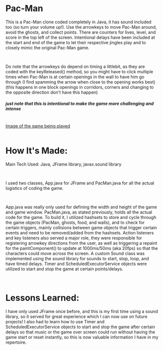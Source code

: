 <h1>Pac-Man</h1>
<p>This is a Pac-Man clone coded completely in Java, it has sound included too (so turn your volume up!). Use the arrowkeys to move Pac-Man around, avoid the ghosts, and collect points. There are counters for lives, level, and score in the top left of the screen. Intentional delays have been included at the start and end of the game to let their respective jingles play and to closely mimic the original Pac-Man game.</p>
<br/>
<p>Do note that the arrowkeys do depend on timing a littlebit, as they are coded with the keyReleased() method, so you might have to click multiple times when Pac-Man is at certain openings in the wall to have him go through (I find spamming the arrow when close to the opening works best) (this happens in one block openings in corridors, corners and changing to the opposite direction don't have this happen) <h5>just note that this is intentional to make the game more challenging and intense</h5></p>
<br/>
<a href = "https://imgur.com/a/ezLMNEE">Image of the game being played</a>
<br/>
<br/>
<h1>How It's Made:</h1>
<p>Main Tech Used: Java, JFrame library, javax.sound library</p>
<br/>
<p>I used two classes, App.java for JFrame and PacMan.java for all the actual logistics of coding the game.</p>
<br/>
<p>App.java was really only used for defining the width and height of the game and game window. PacMan.java, as stated previously, holds all the actual code for the game. To build it, I utilized hashsets to store and cycle through the game objects (PacMan, ghosts, food, and walls), and to check for certain triggers, mainly collisions between game objects that trigger certain events and need to be removed/added from the hashsets. Action listeners and key listeners also served a major role, they were responsible for registering arrowkey directions from the user, as well as triggering a repaint for the paintComponent() to update at 1000ms/50ms (aka 20fps) so that the characters could move across the screen. A custom Sound class was implemented using the sound library for sounds to start, stop, loop, and have timed delays. Timer and ScheduledExecutorService objects were utilized to start and stop the game at certain points/delays.</p>
<br/>
<h1>Lessons Learned:</h1>
<p>I have only used JFrame once before, and this is my first time using a sound library, so it served for great experience which I can now use on future projects! I also had to learn how to use Timer and ScheduledExecutorService objects to start and stop the game after certain delays so that music or the game over screen could run without having the game start or reset instantly, so this is now valuable information I have in my repertoire.</p>
